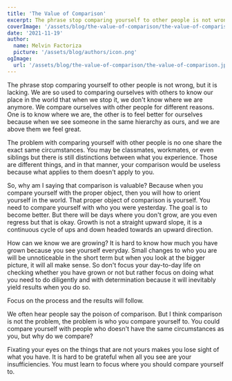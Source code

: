 ```yaml
---
title: 'The Value of Comparison'
excerpt: The phrase stop comparing yourself to other people is not wrong, but it is lacking.
coverImage: '/assets/blog/the-value-of-comparison/the-value-of-comparison.jpg'
date: '2021-11-19'
author:
  name: Melvin Factoriza
  picture: '/assets/blog/authors/icon.png'
ogImage:
  url: '/assets/blog/the-value-of-comparison/the-value-of-comparison.jpg'
---
```

The phrase stop comparing yourself to other people is not wrong, but it is lacking. We are so used to comparing ourselves with others to know our place in the world that when we stop it, we don't know where we are anymore. We compare ourselves with other people for different reasons. One is to know where we are, the other is to feel better for ourselves because when we see someone in the same hierarchy as ours, and we are above them we feel great. 

The problem with comparing yourself with other people is no one share the exact same circumstances. You may be classmates, workmates, or even siblings but there is still distinctions between what you experience. Those are different things, and in that manner, your comparison would be useless because what applies to them doesn't apply to you. 

So, why am I saying that comparison is valuable? Because when you compare yourself with the proper object, then you will how to orient yourself in the world. That proper object of comparison is yourself. You need to compare yourself with who you were yesterday. The goal is to become better. But there will be days where you don't grow, are you even regress but that is okay. Growth is not a straight upward slope, it is a continuous cycle of ups and down headed towards an upward direction. 

How can we know we are growing?
It is hard to know how much you have grown because you see yourself everyday. Small changes to who you are will be unnoticeable in the short term but when you look at the bigger picture, it will all make sense. So don't focus your day-to-day life on checking whether you have grown or not but rather focus on doing what you need to do diligently and with determination because it will inevitably yield results when you do so.  

Focus on the process and the results will follow. 

We often hear people say the poison of comparison. But I think comparison is not the problem, the problem is who you compare yourself to. You could compare yourself with people who doesn't have the same circumstances as you, but why do we compare?

Fixating your eyes on the things that are not yours makes you lose sight of what you have. It is hard to be grateful when all you see are your insufficiencies. You must learn to focus where you should compare yourself to. 